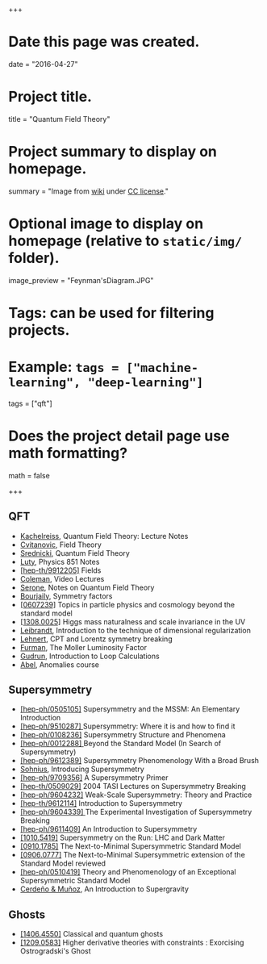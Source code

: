 +++
# Date this page was created.
date = "2016-04-27"

# Project title.
title = "Quantum Field Theory"

# Project summary to display on homepage.
summary = "Image from [wiki](https://upload.wikimedia.org/wikipedia/commons/3/3b/Feynman%27sDiagram.JPG) under [CC license](https://creativecommons.org/licenses/by-sa/2.5/deed.en)."

# Optional image to display on homepage (relative to `static/img/` folder).
image_preview = "Feynman'sDiagram.JPG"

# Tags: can be used for filtering projects.
# Example: `tags = ["machine-learning", "deep-learning"]`
tags = ["qft"]

# Does the project detail page use math formatting?
math = false

+++

## QFT

* [Kachelreiss](http://web.phys.ntnu.no/~mika/lect1.pdf), Quantum Field Theory: Lecture Notes
* [Cvitanovic](http://www.cns.gatech.edu/FieldTheory/), Field Theory
* [Srednicki](http://web.physics.ucsb.edu/~mark/qft.html), Quantum Field Theory
* [Luty](http://www.physics.umd.edu/courses/Phys851/Luty/notes.html), Physics 851 Notes
* [[hep-th/9912205]](http://arxiv.org/abs/hep-th/9912205) Fields
* [Coleman](https://www.physics.harvard.edu/events/videos), Video Lectures
* [Serone](www.sissa.it/tpp/phdsection/download.php?ID=1&filename=QFT_Review_Aug_27_2018.pdf), Notes on Quantum Field Theory
* [Bourjaily](http://www-personal.umich.edu/~jbourj/peskin/homework%201-7.pdf), Symmetry factors
* [[0607239]](http://arxiv.org/abs/hep-th/0607239) Topics in particle physics and cosmology beyond the standard model
* [[1308.0025]](http://arxiv.org/abs/1308.0025) Higgs mass naturalness and scale invariance in the UV
* [Leibrandt](http://einrichtungen.ph.tum.de/T30f/lec/QFT2/RevModPhys.47.849.pdf), Introduction to the technique of dimensional regularization
* [Lehnert](http://www.roma1.infn.it/people/didomenico/roadmap/handbook/05_lehnert.pdf), CPT and Lorentz symmetry breaking
* [Furman](http://mafurman.lbl.gov/LBNL-53553.pdf), The Moller Luminosity Factor
* [Gudrun](http://www.ippp.dur.ac.uk/~gudrun/teaching/ILC.pdf), Introduction to Loop Calculations
* [Abel](http://www.maths.dur.ac.uk/~dma0saa/lecture_notes.pdf), Anomalies course

## Supersymmetry

* [[hep-ph/0505105]](http://arxiv.org/abs/hep-ph/0505105) Supersymmetry and the MSSM: An Elementary Introduction
* [[hep-ph/9510287] ](http://arxiv.org/abs/hep-ph/9510287)Supersymmetry: Where it is and how to find it
* [[hep-ph/0108236]](http://arxiv.org/abs/hep-ph/0108236) Supersymmetry Structure and Phenomena
* [[hep-ph/0012288] ](http://arxiv.org/abs/hep-ph/0012288) Beyond the Standard Model (In Search of Supersymmetry)
* [[hep-ph/9612389]](http://arxiv.org/abs/hep--ph/9612389) Supersymmetry Phenomenology With a Broad Brush
* [Sohnius](http://iktp.tu-dresden.de/Lehre/SS2010/SUSY/literatur/sohnius_article.pdf), Introducing Supersymmetry
* [[hep-ph/9709356]](http://arxiv.org/abs/hep-ph/9709356) A Supersymmetry Primer
* [[hep-th/0509029]](http://arxiv.org/abs/hep-th/0509029) 2004 TASI Lectures on Supersymmetry Breaking
* [[hep-ph/9604232]](http://arxiv.org/abs/hep-ph/9604232) Weak-Scale Supersymmetry: Theory and Practice
* [[hep-th/9612114]](http://arxiv.org/abs/hep-th/9612114) Introduction to Supersymmetry
* [[hep-ph/9604339] ](http://arxiv.org/abs/hep-ph/9604339) The Experimental Investigation of Supersymmetry Breaking
* [[hep-ph/9611409]](http://arxiv.org/abs/hep-ph/9611409) An Introduction to Supersymmetry
* [[1010.5419]](http://arxiv.org/abs/arXiv:1010.5419) Supersymmetry on the Run: LHC and Dark Matter
* [[0910.1785]](http://arxiv.org/abs/arXiv:0910.1785) The Next-to-Minimal Supersymmetric Standard Model
* [[0906.0777]](http://arxiv.org/abs/arXiv:0906.0777) The Next-to-Minimal Supersymmetric extension of the Standard Model reviewed
* [[hep-ph/0510419]](http://arxiv.org/abs/hep-ph/0510419) Theory and Phenomenology of an Exceptional Supersymmetric Standard Model
* [Cerdeño & Muñoz](http://pos.sissa.it/archive/conferences/001/011/corfu98_011.pdf), An Introduction to Supergravity

## Ghosts

* [[1406.4550]](http://arxiv.org/abs/1406.4550) Classical and quantum ghosts
* [[1209.0583]](http://arxiv.org/abs/1209.0583) Higher derivative theories with constraints : Exorcising Ostrogradski's Ghost
